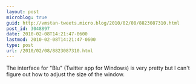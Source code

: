 ```yaml
---
layout: post
microblog: true
guid: http://vmstan-tweets.micro.blog/2010/02/08/8823087310.html
post_id: 3048897
date: 2010-02-08T14:21:47-0600
lastmod: 2010-02-08T14:21:47-0600
type: post
url: /2010/02/08/8823087310.html
---
```

The interface for "Blu" (Twitter app for Windows) is very pretty but I can't figure out how to adjust the size of the window.
